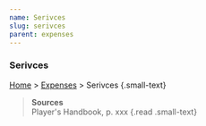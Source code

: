 ```yaml
---
name: Serivces
slug: serivces
parent: expenses
---
```

### Serivces
[Home](dm-operations-center) > [Expenses](expenses) > Serivces {.small-text}

> **Sources** <br/>
> Player's Handbook, p. xxx
{.read .small-text}